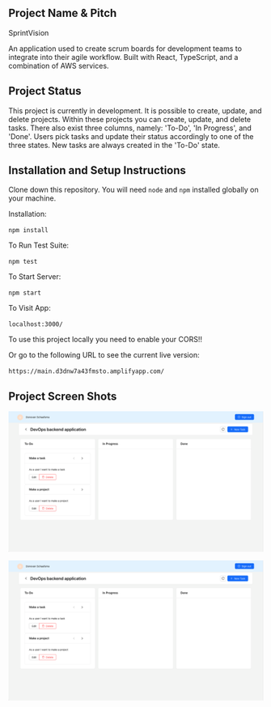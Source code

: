 ## Project Name & Pitch

SprintVision

An application used to create scrum boards for development teams to integrate into their agile workflow. Built with React, TypeScript, and a combination of AWS services.

## Project Status

This project is currently in development. It is possible to create, update, and delete projects. Within these projects you can create, update, and delete tasks. There also exist three columns, namely: 'To-Do', 'In Progress', and 'Done'.
Users pick tasks and update their status accordingly to one of the three states. New tasks are always created in the 'To-Do' state.

## Installation and Setup Instructions

Clone down this repository. You will need `node` and `npm` installed globally on your machine.

Installation:

`npm install`

To Run Test Suite:

`npm test`

To Start Server:

`npm start`

To Visit App:

`localhost:3000/`

To use this project locally you need to enable your CORS!!

Or go to the following URL to see the current live version:

`https://main.d3dnw7a43fmsto.amplifyapp.com/`

## Project Screen Shots

![Dashboard](assets/project_overview.png 'Dashboard')

![Project Overview](assets/project_overview.png 'Project Overview')
